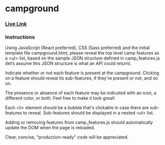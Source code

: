 # campground

### [Live Link](https://achen118.github.io/campground/)

### Instructions

Using JavaScript (React preferred), CSS (Sass preferred) and the initial
template file campground.html, please reveal the top level camp features
as a \<ul> list, based on the sample JSON structure defined in camp_features.js
(let’s assume this JSON structure is what an API could return).

Indicate whether or not each feature is present at the campground.
Clicking on a feature should reveal its sub-features, if they're present or
not, and so on.

The presence or absence of each feature may be indicated with an icon, a
different color, or both. Feel free to make it look great!

Each \<li> element should be a bubble that's clickable in case there are
sub-features to reveal. Sub-features should be displayed in a nested \<ul> list.

Adding or removing features from camp_features.js should automatically update the
DOM when the page is reloaded.

Clear, concise, "production-ready" code will be appreciated.